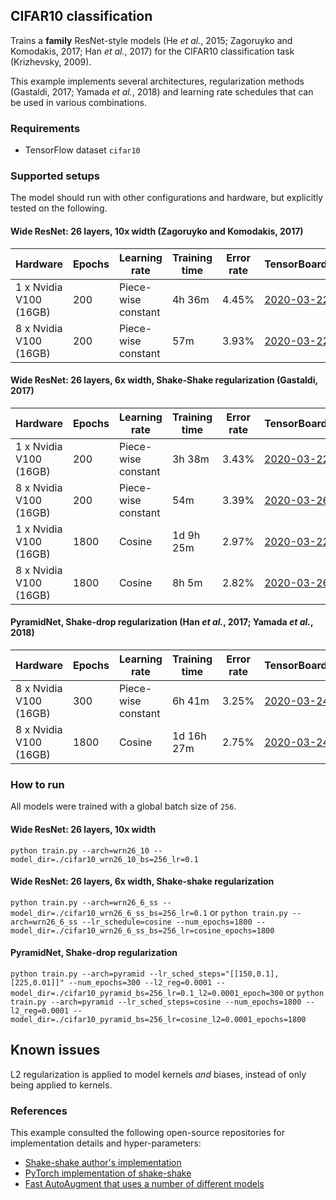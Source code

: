 ## CIFAR10 classification
Trains a **family** ResNet-style models (He *et al.*, 2015; Zagoruyko and Komodakis, 2017; Han *et al.*, 2017) for the CIFAR10 classification task (Krizhevsky, 2009).

This example implements several architectures, regularization methods (Gastaldi, 2017; Yamada *et al.*, 2018) and learning rate schedules that can be used in various combinations.

### Requirements
* TensorFlow dataset `cifar10`

### Supported setups
The model should run with other configurations and hardware, but explicitly tested on the following.

#### Wide ResNet: 26 layers, 10x width (Zagoruyko and Komodakis, 2017)
| Hardware | Epochs | Learning rate | Training time | Error rate | TensorBoard.dev |
| --- | --- | --- | --- | --- | --- |
| 1 x Nvidia V100 (16GB) | 200 | Piece-wise constant | 4h 36m | 4.45% | [2020-03-22](https://tensorboard.dev/experiment/1kE2bq9RR7WrT7Zw14fNpg/) |
| 8 x Nvidia V100 (16GB) | 200 | Piece-wise constant | 57m | 3.93% | [2020-03-22](https://tensorboard.dev/experiment/IpzU0txnR7uZnExGmk7IEA/) |

#### Wide ResNet: 26 layers, 6x width, Shake-Shake regularization (Gastaldi, 2017)
| Hardware | Epochs | Learning rate | Training time | Error rate | TensorBoard.dev |
| --- | --- | --- | --- | --- | --- |
| 1 x Nvidia V100 (16GB) | 200 | Piece-wise constant | 3h 38m | 3.43% | [2020-03-22](https://tensorboard.dev/experiment/dJc9e4k1R5mC0DPVZyYrpg/) |
| 8 x Nvidia V100 (16GB) | 200 | Piece-wise constant | 54m | 3.39% | [2020-03-26](https://tensorboard.dev/experiment/l2CPAqpnTlCjjZKbnuOomg/) |
| 1 x Nvidia V100 (16GB) | 1800 | Cosine | 1d 9h 25m | 2.97% | [2020-03-22](https://tensorboard.dev/experiment/aXyhYX2oSxKH5lIlj4Ao5g/) |
| 8 x Nvidia V100 (16GB) | 1800 | Cosine | 8h 5m | 2.82% | [2020-03-26](https://tensorboard.dev/experiment/kq303ri1RHygWxb5YrLp1Q/) |

#### PyramidNet, Shake-drop regularization (Han *et al.*, 2017; Yamada *et al.*, 2018)
| Hardware | Epochs | Learning rate | Training time | Error rate | TensorBoard.dev |
| --- | --- | --- | --- | --- | --- |
| 8 x Nvidia V100 (16GB) | 300 | Piece-wise constant | 6h 41m | 3.25% | [2020-03-24](https://tensorboard.dev/experiment/OpZLDnVjRhmJKXq62RoaUQ/) |
| 8 x Nvidia V100 (16GB) | 1800 | Cosine | 1d 16h 27m | 2.75% | [2020-03-24](https://tensorboard.dev/experiment/MNyJ2ixAROmFlVnbUxp29w/) |

### How to run
All models were trained with a global batch size of `256`.

#### Wide ResNet: 26 layers, 10x width
`python train.py --arch=wrn26_10 --model_dir=./cifar10_wrn26_10_bs=256_lr=0.1`

#### Wide ResNet: 26 layers, 6x width, Shake-shake regularization
`python train.py --arch=wrn26_6_ss --model_dir=./cifar10_wrn26_6_ss_bs=256_lr=0.1`
or
`python train.py --arch=wrn26_6_ss --lr_schedule=cosine --num_epochs=1800 --model_dir=./cifar10_wrn26_6_ss_bs=256_lr=cosine_epochs=1800`

#### PyramidNet, Shake-drop regularization
`python train.py --arch=pyramid --lr_sched_steps="[[150,0.1],[225,0.01]]" --num_epochs=300 --l2_reg=0.0001 --model_dir=./cifar10_pyramid_bs=256_lr=0.1_l2=0.0001_epoch=300`
or
`python train.py --arch=pyramid --lr_sched_steps=cosine --num_epochs=1800 --l2_reg=0.0001 --model_dir=./cifar10_pyramid_bs=256_lr=cosine_l2=0.0001_epochs=1800`

## Known issues
L2 regularization is applied to model kernels *and* biases, instead of only being applied to kernels.

### References
This example consulted the following open-source repositories for implementation details and hyper-parameters:
* [Shake-shake author's implementation](https://github.com/xgastaldi/shake-shake)
* [PyTorch implementation of shake-shake](https://github.com/owruby/shake-shake_pytorch)
* [Fast AutoAugment that uses a number of different models](https://github.com/kakaobrain/fast-autoaugment)